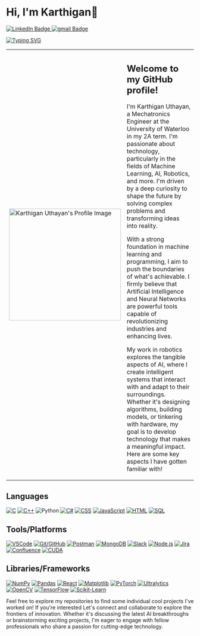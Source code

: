 
# Hi, I'm Karthigan👋 


<div id="badges">
  <a href="https://www.linkedin.com/in/karthiganu2004/">
    <img src="https://img.shields.io/badge/LinkedIn-blue?style=for-the-badge&logo=linkedin&logoColor=white" alt="LinkedIn Badge"/>
  </a>
  <a href="mailto:kuthayan@uwaterloo.ca">
    <img src="https://img.shields.io/badge/gmail-red?style=for-the-badge&logo=gmail&logoColor=white" alt="gmail Badge"/>
  </a>  
<div/>

[![Typing SVG](https://readme-typing-svg.demolab.com?font=Fira+Code&pause=1000&color=059312&width=435&lines=Mechatronics+Engineer+%40+UWaterloo;Passionate+about+AI%2FML)](https://git.io/typing-svg)

<table>
   <tr>
      <td>
         <!-- Image -->
         <img src="https://github.com/KarthiU/KarthiU/assets/112822491/8c7df2de-507c-4834-9a99-94c7f140d4c8" alt="Karthigan Uthayan's Profile Image" width="300"/>
      </td>
      <td>
         <!-- Text -->
         <h2>Welcome to my GitHub profile!</h2>
         <p>I'm Karthigan Uthayan, a Mechatronics Engineer at the University of Waterloo in my 2A term. I'm passionate about technology, particularly in the fields of Machine Learning, AI, Robotics, and more. I'm driven by a deep curiosity to shape the future by solving complex problems and transforming ideas into reality.</p>
         <p>With a strong foundation in machine learning and programming, I aim to push the boundaries of what's achievable. I firmly believe that Artificial Intelligence and Neural Networks are powerful tools capable of revolutionizing industries and enhancing lives.</p>
         <p>My work in robotics explores the tangible aspects of AI, where I create intelligent systems that interact with and adapt to their surroundings. Whether it's designing algorithms, building models, or tinkering with hardware, my goal is to develop technology that makes a meaningful impact. Here are some key aspects I have gotten familiar with!</p>
      </td>
   </tr>
</table>


## Languages

[![C](https://img.shields.io/badge/C-blue?style=for-the-badge&logo=c)](https://en.wikipedia.org/wiki/C_(programming_language))
[![C++](https://img.shields.io/badge/C%2B%2B-yellow?style=for-the-badge&logo=c%2B%2B)](https://en.wikipedia.org/wiki/C%2B%2B)
![Python](https://img.shields.io/badge/python-3670A0?style=for-the-badge&logo=python&logoColor=ffdd54)
[![C#](https://img.shields.io/badge/C%23-green?style=for-the-badge&logo=c-sharp)](https://docs.microsoft.com/en-us/dotnet/csharp/)
[![CSS](https://img.shields.io/badge/CSS-purple?style=for-the-badge&logo=css3)](https://developer.mozilla.org/en-US/docs/Web/CSS)
[![JavaScript](https://img.shields.io/badge/JavaScript-yellow?style=for-the-badge&logo=javascript)](https://developer.mozilla.org/en-US/docs/Web/JavaScript)
[![HTML](https://img.shields.io/badge/HTML-orange?style=for-the-badge&logo=html5)](https://developer.mozilla.org/en-US/docs/Web/HTML)
[![SQL](https://img.shields.io/badge/SQL-blueviolet?style=for-the-badge&logo=postgresql)](https://www.postgresql.org/)

## Tools/Platforms

[![VSCode](https://img.shields.io/badge/VSCode-blue?style=for-the-badge&logo=visual-studio-code)](https://code.visualstudio.com/)
[![Git/GitHub](https://img.shields.io/badge/Git%2FGitHub-black?style=for-the-badge&logo=github)](https://github.com/)
[![Postman](https://img.shields.io/badge/Postman-orange?style=for-the-badge&logo=postman)](https://www.postman.com/)
[![MongoDB](https://img.shields.io/badge/MongoDB-green?style=for-the-badge&logo=mongodb)](https://www.mongodb.com/)
[![Slack](https://img.shields.io/badge/Slack-purple?style=for-the-badge&logo=slack)](https://slack.com/)
[![Node.js](https://img.shields.io/badge/Node.js-green?style=for-the-badge&logo=node.js)](https://nodejs.org/)
[![Jira](https://img.shields.io/badge/Jira-blue?style=for-the-badge&logo=jira)](https://www.atlassian.com/software/jira)
[![Confluence](https://img.shields.io/badge/Confluence-blue?style=for-the-badge&logo=confluence)](https://www.atlassian.com/software/confluence)
[![CUDA](https://img.shields.io/badge/CUDA-blueviolet?style=for-the-badge&logo=nvidia)](https://developer.nvidia.com/cuda-zone)

## Libraries/Frameworks

[![NumPy](https://img.shields.io/badge/NumPy-yellow?style=for-the-badge&logo=numpy)](https://numpy.org/)
[![Pandas](https://img.shields.io/badge/Pandas-blue?style=for-the-badge&logo=pandas)](https://pandas.pydata.org/)
[![React](https://img.shields.io/badge/React-blue?style=for-the-badge&logo=react)](https://reactjs.org/)
[![Matplotlib](https://img.shields.io/badge/Matplotlib-blue?style=for-the-badge&logo=matplotlib)](https://matplotlib.org/)
[![PyTorch](https://img.shields.io/badge/PyTorch-orange?style=for-the-badge&logo=pytorch)](https://pytorch.org/)
[![Ultralytics](https://img.shields.io/badge/Ultralytics-green?style=for-the-badge)](https://ultralytics.com/)
[![OpenCV](https://img.shields.io/badge/OpenCV-blue?style=for-the-badge&logo=opencv)](https://opencv.org/)
[![TensorFlow](https://img.shields.io/badge/TensorFlow-orange?style=for-the-badge&logo=tensorflow)](https://www.tensorflow.org/)
[![Scikit-Learn](https://img.shields.io/badge/Scikit--Learn-blue?style=for-the-badge&logo=scikit-learn)](https://scikit-learn.org/)

Feel free to explore my repositories to find some individual cool projects I've worked on! If you're interested Let's connect and collaborate to explore the frontiers of innovation. Whether it's discussing the latest AI breakthroughs or brainstorming exciting projects, I'm eager to engage with fellow professionals who share a passion for cutting-edge technology.
